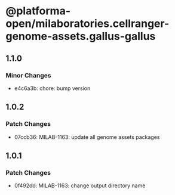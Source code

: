 # @platforma-open/milaboratories.cellranger-genome-assets.gallus-gallus

## 1.1.0

### Minor Changes

- e4c6a3b: chore: bump version

## 1.0.2

### Patch Changes

- 07ccb36: MILAB-1163: update all genome assets packages

## 1.0.1

### Patch Changes

- 0f492dd: MILAB-1163: change output directory name
